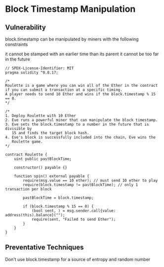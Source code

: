 # Block Timestamp Manipulation
## Vulnerability
block.timestamp can be manipulated by miners with the following constraints

it cannot be stamped with an earlier time than its parent
it cannot be too far in the future

```solidity
// SPDX-License-Identifier: MIT
pragma solidity ^0.8.17;

/*
Roulette is a game where you can win all of the Ether in the contract
if you can submit a transaction at a specific timing.
A player needs to send 10 Ether and wins if the block.timestamp % 15 == 0.
*/

/*
1. Deploy Roulette with 10 Ether
2. Eve runs a powerful miner that can manipulate the block timestamp.
3. Eve sets the block.timestamp to a number in the future that is divisible by
   15 and finds the target block hash.
4. Eve's block is successfully included into the chain, Eve wins the
   Roulette game.
*/

contract Roulette {
    uint public pastBlockTime;

    constructor() payable {}

    function spin() external payable {
        require(msg.value == 10 ether); // must send 10 ether to play
        require(block.timestamp != pastBlockTime); // only 1 transaction per block

        pastBlockTime = block.timestamp;

        if (block.timestamp % 15 == 0) {
            (bool sent, ) = msg.sender.call{value: address(this).balance}("");
            require(sent, "Failed to send Ether");
        }
    }
}
```
## Preventative Techniques
Don't use block.timestamp for a source of entropy and random number